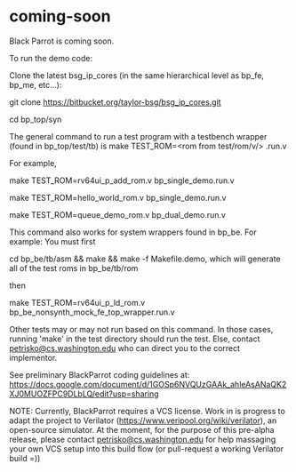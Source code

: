 # coming-soon
Black Parrot is coming soon.

To run the demo code:

Clone the latest bsg_ip_cores (in the same hierarchical level as bp_fe, bp_me, etc...):

git clone https://bitbucket.org/taylor-bsg/bsg_ip_cores.git

cd bp_top/syn

The general command to run a test program with a testbench wrapper (found in bp_top/test/tb) is
make TEST_ROM=<rom from test/rom/v/> <wrapper>.run.v

For example,

make TEST_ROM=rv64ui_p_add_rom.v bp_single_demo.run.v

make TEST_ROM=hello_world_rom.v bp_single_demo.run.v

make TEST_ROM=queue_demo_rom.v bp_dual_demo.run.v

This command also works for system wrappers found in bp_be.  For example:
You must first 

cd bp_be/tb/asm && make && make -f Makefile.demo, which will generate all of the test roms in bp_be/tb/rom

then

make TEST_ROM=rv64ui_p_ld_rom.v bp_be_nonsynth_mock_fe_top_wrapper.run.v

Other tests may or may not run based on this command.  In those cases, running 'make' in the test directory should run the test. Else, contact petrisko@cs.washington.edu who can direct you to the correct implementor.

See preliminary BlackParrot coding guidelines at:
https://docs.google.com/document/d/1GOSp6NVQUzGAAk_ahleAsANaQK2XJ0MUOZFPC9DLbLQ/edit?usp=sharing

NOTE: Currently, BlackParrot requires a VCS license.  Work in is progress to adapt the project to Verilator (https://www.veripool.org/wiki/verilator), an open-source simulator.  At the moment, for the purpose of this pre-alpha release, please contact petrisko@cs.washington.edu for help massaging your own VCS setup into this build flow (or pull-request a working Verilator build =))
